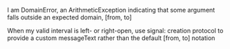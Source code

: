 I am DomainError, an ArithmeticException indicating that some argument falls outside an expected domain, [from, to]When my valid interval is left- or right-open, use signal: creation protocol to provide a custom messageText rather than the default [from, to] notation